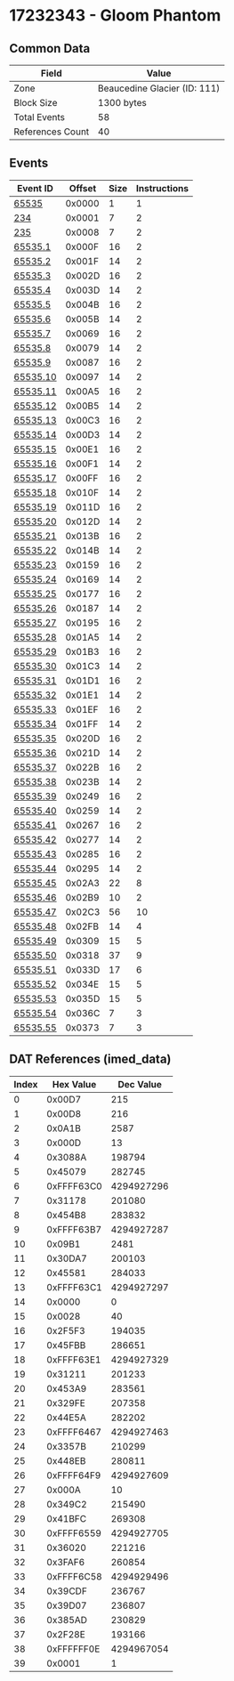 # 17232343 - Gloom Phantom

## Common Data

| Field            | Value                        |
|------------------|------------------------------|
| Zone             | Beaucedine Glacier (ID: 111) |
| Block Size       | 1300 bytes                   |
| Total Events     | 58                           |
| References Count | 40                           |

## Events

| Event ID                  | Offset   |   Size |   Instructions |
|---------------------------|----------|--------|----------------|
| [65535](./65535.md)       | 0x0000   |      1 |              1 |
| [234](./234.md)           | 0x0001   |      7 |              2 |
| [235](./235.md)           | 0x0008   |      7 |              2 |
| [65535.1](./65535.1.md)   | 0x000F   |     16 |              2 |
| [65535.2](./65535.2.md)   | 0x001F   |     14 |              2 |
| [65535.3](./65535.3.md)   | 0x002D   |     16 |              2 |
| [65535.4](./65535.4.md)   | 0x003D   |     14 |              2 |
| [65535.5](./65535.5.md)   | 0x004B   |     16 |              2 |
| [65535.6](./65535.6.md)   | 0x005B   |     14 |              2 |
| [65535.7](./65535.7.md)   | 0x0069   |     16 |              2 |
| [65535.8](./65535.8.md)   | 0x0079   |     14 |              2 |
| [65535.9](./65535.9.md)   | 0x0087   |     16 |              2 |
| [65535.10](./65535.10.md) | 0x0097   |     14 |              2 |
| [65535.11](./65535.11.md) | 0x00A5   |     16 |              2 |
| [65535.12](./65535.12.md) | 0x00B5   |     14 |              2 |
| [65535.13](./65535.13.md) | 0x00C3   |     16 |              2 |
| [65535.14](./65535.14.md) | 0x00D3   |     14 |              2 |
| [65535.15](./65535.15.md) | 0x00E1   |     16 |              2 |
| [65535.16](./65535.16.md) | 0x00F1   |     14 |              2 |
| [65535.17](./65535.17.md) | 0x00FF   |     16 |              2 |
| [65535.18](./65535.18.md) | 0x010F   |     14 |              2 |
| [65535.19](./65535.19.md) | 0x011D   |     16 |              2 |
| [65535.20](./65535.20.md) | 0x012D   |     14 |              2 |
| [65535.21](./65535.21.md) | 0x013B   |     16 |              2 |
| [65535.22](./65535.22.md) | 0x014B   |     14 |              2 |
| [65535.23](./65535.23.md) | 0x0159   |     16 |              2 |
| [65535.24](./65535.24.md) | 0x0169   |     14 |              2 |
| [65535.25](./65535.25.md) | 0x0177   |     16 |              2 |
| [65535.26](./65535.26.md) | 0x0187   |     14 |              2 |
| [65535.27](./65535.27.md) | 0x0195   |     16 |              2 |
| [65535.28](./65535.28.md) | 0x01A5   |     14 |              2 |
| [65535.29](./65535.29.md) | 0x01B3   |     16 |              2 |
| [65535.30](./65535.30.md) | 0x01C3   |     14 |              2 |
| [65535.31](./65535.31.md) | 0x01D1   |     16 |              2 |
| [65535.32](./65535.32.md) | 0x01E1   |     14 |              2 |
| [65535.33](./65535.33.md) | 0x01EF   |     16 |              2 |
| [65535.34](./65535.34.md) | 0x01FF   |     14 |              2 |
| [65535.35](./65535.35.md) | 0x020D   |     16 |              2 |
| [65535.36](./65535.36.md) | 0x021D   |     14 |              2 |
| [65535.37](./65535.37.md) | 0x022B   |     16 |              2 |
| [65535.38](./65535.38.md) | 0x023B   |     14 |              2 |
| [65535.39](./65535.39.md) | 0x0249   |     16 |              2 |
| [65535.40](./65535.40.md) | 0x0259   |     14 |              2 |
| [65535.41](./65535.41.md) | 0x0267   |     16 |              2 |
| [65535.42](./65535.42.md) | 0x0277   |     14 |              2 |
| [65535.43](./65535.43.md) | 0x0285   |     16 |              2 |
| [65535.44](./65535.44.md) | 0x0295   |     14 |              2 |
| [65535.45](./65535.45.md) | 0x02A3   |     22 |              8 |
| [65535.46](./65535.46.md) | 0x02B9   |     10 |              2 |
| [65535.47](./65535.47.md) | 0x02C3   |     56 |             10 |
| [65535.48](./65535.48.md) | 0x02FB   |     14 |              4 |
| [65535.49](./65535.49.md) | 0x0309   |     15 |              5 |
| [65535.50](./65535.50.md) | 0x0318   |     37 |              9 |
| [65535.51](./65535.51.md) | 0x033D   |     17 |              6 |
| [65535.52](./65535.52.md) | 0x034E   |     15 |              5 |
| [65535.53](./65535.53.md) | 0x035D   |     15 |              5 |
| [65535.54](./65535.54.md) | 0x036C   |      7 |              3 |
| [65535.55](./65535.55.md) | 0x0373   |      7 |              3 |

## DAT References (imed_data)

|   Index | Hex Value   |   Dec Value |
|---------|-------------|-------------|
|       0 | 0x00D7      |         215 |
|       1 | 0x00D8      |         216 |
|       2 | 0x0A1B      |        2587 |
|       3 | 0x000D      |          13 |
|       4 | 0x3088A     |      198794 |
|       5 | 0x45079     |      282745 |
|       6 | 0xFFFF63C0  |  4294927296 |
|       7 | 0x31178     |      201080 |
|       8 | 0x454B8     |      283832 |
|       9 | 0xFFFF63B7  |  4294927287 |
|      10 | 0x09B1      |        2481 |
|      11 | 0x30DA7     |      200103 |
|      12 | 0x45581     |      284033 |
|      13 | 0xFFFF63C1  |  4294927297 |
|      14 | 0x0000      |           0 |
|      15 | 0x0028      |          40 |
|      16 | 0x2F5F3     |      194035 |
|      17 | 0x45FBB     |      286651 |
|      18 | 0xFFFF63E1  |  4294927329 |
|      19 | 0x31211     |      201233 |
|      20 | 0x453A9     |      283561 |
|      21 | 0x329FE     |      207358 |
|      22 | 0x44E5A     |      282202 |
|      23 | 0xFFFF6467  |  4294927463 |
|      24 | 0x3357B     |      210299 |
|      25 | 0x448EB     |      280811 |
|      26 | 0xFFFF64F9  |  4294927609 |
|      27 | 0x000A      |          10 |
|      28 | 0x349C2     |      215490 |
|      29 | 0x41BFC     |      269308 |
|      30 | 0xFFFF6559  |  4294927705 |
|      31 | 0x36020     |      221216 |
|      32 | 0x3FAF6     |      260854 |
|      33 | 0xFFFF6C58  |  4294929496 |
|      34 | 0x39CDF     |      236767 |
|      35 | 0x39D07     |      236807 |
|      36 | 0x385AD     |      230829 |
|      37 | 0x2F28E     |      193166 |
|      38 | 0xFFFFFF0E  |  4294967054 |
|      39 | 0x0001      |           1 |
